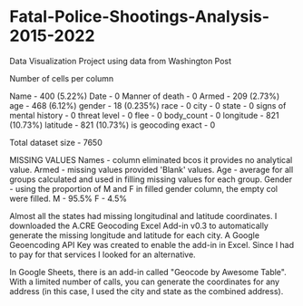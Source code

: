 # Fatal-Police-Shootings-Analysis-2015-2022
Data Visualization Project using data from Washington Post

Number of cells per column

Name - 400 (5.22%)
Date - 0
Manner of death - 0
Armed - 209 (2.73%)
age - 468 (6.12%)
gender - 18 (0.235%)
race - 0
city - 0
state - 0
signs of mental history - 0
threat level - 0
flee - 0
body_count - 0
longitude - 821 (10.73%)
latitude - 821 (10.73%)
is geocoding exact - 0

Total dataset size - 7650

MISSING VALUES
Names - column eliminated bcos it provides no analytical value.
Armed - missing values provided 'Blank' values.
Age - average for all groups calculated and used in filling missing values for each group.
Gender - using the proportion of M and F in filled gender column, the empty col were filled.
M - 95.5%
F - 4.5%

Almost all the states had missing longitudinal and latitude coordinates. I downloaded the A.CRE Geocoding Excel Add-in v0.3 to automatically
generate the missing longitude and latitude for each city. 
A Google Geoencoding API Key was created to enable the add-in in Excel.
Since I had to pay for that services I looked for an alternative.

In Google Sheets, there is an add-in called "Geocode by Awesome Table". With a limited number of calls, you can generate the coordinates for any address (in this case, I used the city and state as the combined address).





